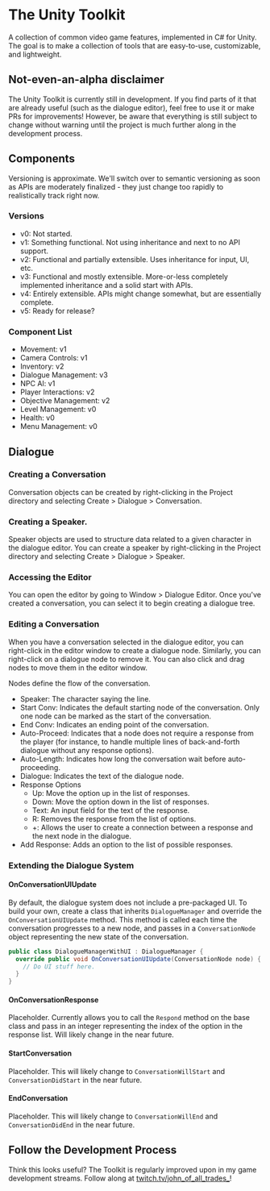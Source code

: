 # The Unity Toolkit
A collection of common video game features, implemented in C# for Unity. The goal is to make a collection of tools that are easy-to-use, customizable, and lightweight.

## Not-even-an-alpha disclaimer
The Unity Toolkit is currently still in development. If you find parts of it that are already useful (such as the dialogue editor), feel free to use it or make PRs for improvements! However, be aware that everything is still subject to change without warning until the project is much further along in the development process.

## Components
Versioning is approximate. We'll switch over to semantic versioning as soon as APIs are moderately finalized - they just change too rapidly to realistically track right now.

### Versions

- v0: Not started.
- v1: Something functional. Not using inheritance and next to no API support.
- v2: Functional and partially extensible. Uses inheritance for input, UI, etc.
- v3: Functional and mostly extensible. More-or-less completely implemented inheritance and a solid start with APIs.
- v4: Entirely extensible. APIs might change somewhat, but are essentially complete.
- v5: Ready for release?

### Component List

- Movement: v1
- Camera Controls: v1
- Inventory: v2
- Dialogue Management: v3
- NPC AI: v1
- Player Interactions: v2
- Objective Management: v2
- Level Management: v0
- Health: v0
- Menu Management: v0

## Dialogue
### Creating a Conversation
Conversation objects can be created by right-clicking in the Project directory and selecting Create > Dialogue > Conversation.
### Creating a Speaker.
Speaker objects are used to structure data related to a given character in the dialogue editor. You can create a speaker by right-clicking in the Project directory and selecting Create > Dialogue > Speaker.
### Accessing the Editor
You can open the editor by going to Window > Dialogue Editor. Once you've created a conversation, you can select it to begin creating a dialogue tree.
### Editing a Conversation
When you have a conversation selected in the dialogue editor, you can right-click in the editor window to create a dialogue node. Similarly, you can right-click on a dialogue node to remove it. You can also click and drag nodes to move them in the editor window.

Nodes define the flow of the conversation.
- Speaker: The character saying the line.
- Start Conv: Indicates the default starting node of the conversation. Only one node can be marked as the start of the conversation.
- End Conv: Indicates an ending point of the conversation.
- Auto-Proceed: Indicates that a node does not require a response from the player (for instance, to handle multiple lines of back-and-forth dialogue without any response options).
- Auto-Length: Indicates how long the conversation wait before auto-proceeding.
- Dialogue: Indicates the text of the dialogue node.
- Response Options
  - Up: Move the option up in the list of responses.
  - Down: Move the option down in the list of responses.
  - Text: An input field for the text of the response.
  - R: Removes the response from the list of options.
  - +: Allows the user to create a connection between a response and the next node in the dialogue.
- Add Response: Adds an option to the list of possible responses.
### Extending the Dialogue System
#### OnConversationUIUpdate
By default, the dialogue system does not include a pre-packaged UI. To build your own, create a class that inherits `DialogueManager` and override the `OnConversationUIUpdate` method. This method is called each time the conversation progresses to a new node, and passes in a `ConversationNode` object representing the new state of the conversation.

```csharp
public class DialogueManagerWithUI : DialogueManager {
  override public void OnConversationUIUpdate(ConversationNode node) {
    // Do UI stuff here.
  }
}
```
#### OnConversationResponse
Placeholder. Currently allows you to call the `Respond` method on the base class and pass in an integer representing the index of the option in the response list. Will likely change in the near future.
#### StartConversation
Placeholder. This will likely change to `ConversationWillStart` and `ConversationDidStart` in the near future.
#### EndConversation
Placeholder. This will likely change to `ConversationWillEnd` and `ConversationDidEnd` in the near future.

## Follow the Development Process
Think this looks useful? The Toolkit is regularly improved upon in my game development streams. Follow along at [twitch.tv/john_of_all_trades_](https://www.twitch.tv/john_of_all_trades_)!

